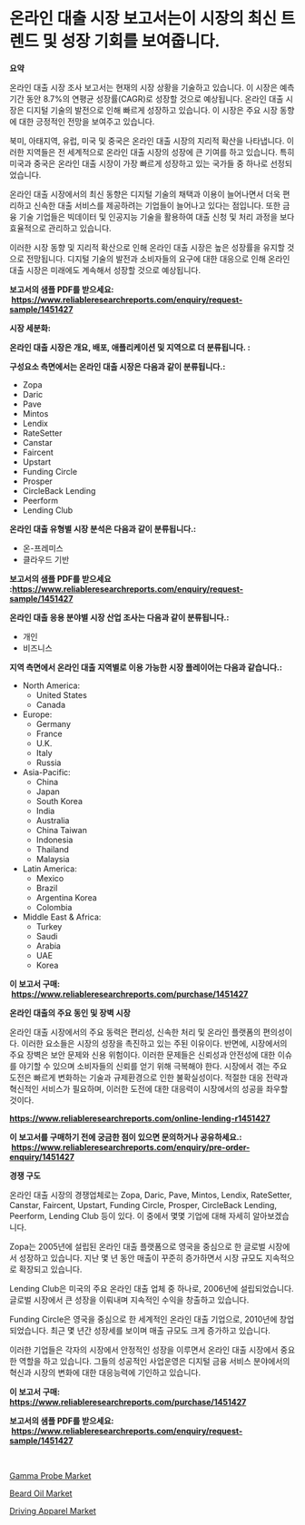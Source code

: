 <p><h1>온라인 대출 시장 보고서는이 시장의 최신 트렌드 및 성장 기회를 보여줍니다.</h1></p><p><strong>요약</strong></p>
<p><p>온라인 대출 시장 조사 보고서는 현재의 시장 상황을 기술하고 있습니다. 이 시장은 예측 기간 동안 8.7%의 연평균 성장률(CAGR)로 성장할 것으로 예상됩니다. 온라인 대출 시장은 디지털 기술의 발전으로 인해 빠르게 성장하고 있습니다. 이 시장은 주요 시장 동향에 대한 긍정적인 전망을 보여주고 있습니다.</p><p>북미, 아태지역, 유럽, 미국 및 중국은 온라인 대출 시장의 지리적 확산을 나타냅니다. 이러한 지역들은 전 세계적으로 온라인 대출 시장의 성장에 큰 기여를 하고 있습니다. 특히 미국과 중국은 온라인 대출 시장이 가장 빠르게 성장하고 있는 국가들 중 하나로 선정되었습니다.</p><p>온라인 대출 시장에서의 최신 동향은 디지털 기술의 채택과 이용이 늘어나면서 더욱 편리하고 신속한 대출 서비스를 제공하려는 기업들이 늘어나고 있다는 점입니다. 또한 금융 기술 기업들은 빅데이터 및 인공지능 기술을 활용하여 대출 신청 및 처리 과정을 보다 효율적으로 관리하고 있습니다.</p><p>이러한 시장 동향 및 지리적 확산으로 인해 온라인 대출 시장은 높은 성장률을 유지할 것으로 전망됩니다. 디지털 기술의 발전과 소비자들의 요구에 대한 대응으로 인해 온라인 대출 시장은 미래에도 계속해서 성장할 것으로 예상됩니다.</p></p>
<p><strong>보고서의 샘플 PDF를 받으세요: &nbsp;<a href="https://www.reliableresearchreports.com/enquiry/request-sample/1451427">https://www.reliableresearchreports.com/enquiry/request-sample/1451427</a></strong></p>
<p><strong>시장 세분화:</strong></p>
<p><strong> 온라인 대출 시장은 개요, 배포, 애플리케이션 및 지역으로 더 분류됩니다. :</strong></p>
<p><strong>구성요소 측면에서는 온라인 대출 시장은 다음과 같이 분류됩니다.:</strong></p>
<p><ul><li>Zopa</li><li>Daric</li><li>Pave</li><li>Mintos</li><li>Lendix</li><li>RateSetter</li><li>Canstar</li><li>Faircent</li><li>Upstart</li><li>Funding Circle</li><li>Prosper</li><li>CircleBack Lending</li><li>Peerform</li><li>Lending Club</li></ul></p>
<p><strong> 온라인 대출 유형별 시장 분석은 다음과 같이 분류됩니다.:</strong></p>
<p><ul><li>온-프레미스</li><li>클라우드 기반</li></ul></p>
<p><strong>보고서의 샘플 PDF를 받으세요 :<a href="https://www.reliableresearchreports.com/enquiry/request-sample/1451427">https://www.reliableresearchreports.com/enquiry/request-sample/1451427</a></strong></p>
<p><strong> 온라인 대출 응용 분야별 시장 산업 조사는 다음과 같이 분류됩니다.:</strong></p>
<p><ul><li>개인</li><li>비즈니스</li></ul></p>
<p><strong>지역 측면에서 온라인 대출 지역별로 이용 가능한 시장 플레이어는 다음과 같습니다.:</strong></p>
<p><ul>
    <li>
        North America:
        <ul>
            <li>United States</li>
            <li>Canada</li>
        </ul>
    </li>
    <li>
        Europe:
        <ul>
            <li>Germany</li>
            <li>France</li>
            <li>U.K.</li>
            <li>Italy</li>
            <li>Russia</li>
        </ul>
    </li>
    <li>
        Asia-Pacific:
        <ul>
            <li>China</li>
            <li>Japan</li>
            <li>South Korea</li>
            <li>India</li>
            <li>Australia</li>
            <li>China Taiwan</li>
            <li>Indonesia</li>
            <li>Thailand</li>
            <li>Malaysia</li>
        </ul>
    </li>
    <li>
        Latin America:
        <ul>
            <li>Mexico</li>
            <li>Brazil</li>
            <li>Argentina Korea</li>
            <li>Colombia</li>
        </ul>
    </li>
    <li>
        Middle East & Africa:
        <ul>
            <li>Turkey</li>
            <li>Saudi</li>
            <li>Arabia</li>
            <li>UAE</li>
            <li>Korea</li>
        </ul>
    </li>
    </ul></p>
<p><strong>이 보고서 구매: &nbsp;<a href="https://www.reliableresearchreports.com/purchase/1451427">https://www.reliableresearchreports.com/purchase/1451427</a></strong></p>
<p><strong>온라인 대출의 주요 동인 및 장벽 시장</strong></p>
<p><p>온라인 대출 시장에서의 주요 동력은 편리성, 신속한 처리 및 온라인 플랫폼의 편의성이다. 이러한 요소들은 시장의 성장을 촉진하고 있는 주된 이유이다. 반면에, 시장에서의 주요 장벽은 보안 문제와 신용 위험이다. 이러한 문제들은 신뢰성과 안전성에 대한 이슈를 야기할 수 있으며 소비자들의 신뢰를 얻기 위해 극복해야 한다. 시장에서 겪는 주요 도전은 빠르게 변화하는 기술과 규제환경으로 인한 불확실성이다. 적절한 대응 전략과 혁신적인 서비스가 필요하며, 이러한 도전에 대한 대응력이 시장에서의 성공을 좌우할 것이다.</p></p>
<p><strong><a href="https://www.reliableresearchreports.com/online-lending-r1451427">https://www.reliableresearchreports.com/online-lending-r1451427</a></strong></p>
<p><strong>이 보고서를 구매하기 전에 궁금한 점이 있으면 문의하거나 공유하세요.: &nbsp;<a href="https://www.reliableresearchreports.com/enquiry/pre-order-enquiry/1451427">https://www.reliableresearchreports.com/enquiry/pre-order-enquiry/1451427</a></strong></p>
<p><strong>경쟁 구도</strong></p>
<p><p>온라인 대출 시장의 경쟁업체로는 Zopa, Daric, Pave, Mintos, Lendix, RateSetter, Canstar, Faircent, Upstart, Funding Circle, Prosper, CircleBack Lending, Peerform, Lending Club 등이 있다. 이 중에서 몇몇 기업에 대해 자세히 알아보겠습니다.</p><p>Zopa는 2005년에 설립된 온라인 대출 플랫폼으로 영국을 중심으로 한 글로벌 시장에서 성장하고 있습니다. 지난 몇 년 동안 매출이 꾸준히 증가하면서 시장 규모도 지속적으로 확장되고 있습니다.</p><p>Lending Club은 미국의 주요 온라인 대출 업체 중 하나로, 2006년에 설립되었습니다. 글로벌 시장에서 큰 성장을 이뤄내며 지속적인 수익을 창출하고 있습니다. </p><p>Funding Circle은 영국을 중심으로 한 세계적인 온라인 대출 기업으로, 2010년에 창업되었습니다. 최근 몇 년간 성장세를 보이며 매출 규모도 크게 증가하고 있습니다. </p><p>이러한 기업들은 각자의 시장에서 안정적인 성장을 이루면서 온라인 대출 시장에서 중요한 역할을 하고 있습니다. 그들의 성공적인 사업운영은 디지털 금융 서비스 분야에서의 혁신과 시장의 변화에 대한 대응능력에 기인하고 있습니다.</p></p>
<p><strong>이 보고서 구매: &nbsp; <a href="https://www.reliableresearchreports.com/purchase/1451427">https://www.reliableresearchreports.com/purchase/1451427</a></strong></p>
<p><strong>보고서의 샘플 PDF를 받으세요: &nbsp;<a href="https://www.reliableresearchreports.com/enquiry/request-sample/1451427">https://www.reliableresearchreports.com/enquiry/request-sample/1451427</a></strong><strong></strong></p>
<p>&nbsp;</p>
<p><p><a href="https://github.com/Chiragrp22/Market-Research-Report-List-4/blob/main/gamma-probe-market.md">Gamma Probe Market</a></p><p><a href="https://confirmed-shield-e13.notion.site/Beard-Oil-Market-Focuses-on-Market-Share-Size-and-Projected-Forecast-Till-2031-7c4c8971513d4bf4b49bfd88bea59fa8">Beard Oil Market</a></p><p><a href="https://funky-papaya-cf4.notion.site/Driving-Apparel-Market-Size-Reveals-the-Best-Marketing-Channels-In-Global-Industry-360a511703c143e6bed3f22b805f02c4">Driving Apparel Market</a></p></p>